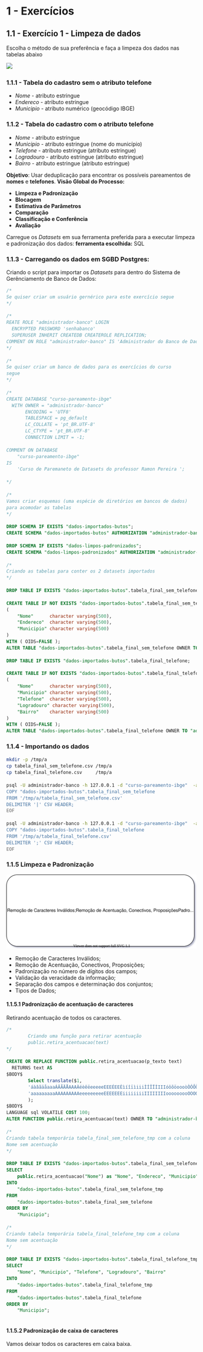 # 1 - Exercícios

## 1.1 - Exercício 1 - Limpeza de dados
Escolha o método de sua preferência e faça a limpeza dos dados nas tabelas abaixo

![](figuras/1-tabelas_exercicio_1.svg)

### 1.1.1 - Tabela do cadastro sem o atributo telefone 
 - *Nome*      - atributo estringue
 - *Endereco*  - atributo estringue
 - *Municipio* - atributo numérico (geocódigo IBGE)

### 1.1.2 - Tabela do cadastro com o atributo telefone
 - *Nome*       - atributo estringue
 - *Municipio*  - atributo estringue (nome do município)
 - *Telefone*   - atributo estringue (atributo estringue)
 - *Logradouro* - atributo estringue (atributo estringue)
 - *Bairro*     - atributo estringue (atributo estringue)

**Objetivo**: Usar deduplicação para encontrar os possíveis pareamentos de **nomes** e **telefones**.
**Visão Global do Processo:**
 - **Limpeza e Padronização**
 - **Blocagem**
 - **Estimativa de Parâmetros**
 - **Comparação**
 - **Classificação e Conferência**
 - **Avaliação**

Carregue os *Datasets* em sua ferramenta preferida para a executar limpeza e padronização dos dados:
**ferramenta escolhida:** SQL

### 1.1.3 - Carregando os dados em SGBD Postgres:

Criando o script para importar os *Datasets* para dentro do Sistema de Gerênciamento de Banco de Dados:

```sql
/*
Se quiser criar um usuário gernérico para este exercício segue
*/

/*
REATE ROLE "administrador-banco" LOGIN
  ENCRYPTED PASSWORD 'senhabanco'
  SUPERUSER INHERIT CREATEDB CREATEROLE REPLICATION;
COMMENT ON ROLE "administrador-banco" IS 'Administrador do Banco de Dados.';
*/

/*
Se quiser criar um banco de dados para os exercícios do curso
segue
*/

/*
CREATE DATABASE "curso-pareamento-ibge"
  WITH OWNER = "administrador-banco"
       ENCODING = 'UTF8'
       TABLESPACE = pg_default
       LC_COLLATE = 'pt_BR.UTF-8'
       LC_CTYPE = 'pt_BR.UTF-8'
       CONNECTION LIMIT = -1;

COMMENT ON DATABASE 
	"curso-pareamento-ibge"
IS 
	'Curso de Paremaneto de Datasets do professor Ramon Pereira ';

*/

/*
Vamos criar esquemas (uma espécie de diretórios em bancos de dados)
para acomodar as tabelas
*/

DROP SCHEMA IF EXISTS "dados-importados-butos";
CREATE SCHEMA "dados-importados-butos" AUTHORIZATION "administrador-banco";

DROP SCHEMA IF EXISTS "dados-limpos-padronizados";
CREATE SCHEMA "dados-limpos-padronizados" AUTHORIZATION "administrador-banco";

/*
Criando as tabelas para conter os 2 datasets importados
*/

DROP TABLE IF EXISTS "dados-importados-butos".tabela_final_sem_telefone;

CREATE TABLE IF NOT EXISTS "dados-importados-butos".tabela_final_sem_telefone
(
	"Nome"      character varying(500),
	"Endereco"  character varying(500),
	"Municipio" character varying(500)
)
WITH ( OIDS=FALSE );
ALTER TABLE "dados-importados-butos".tabela_final_sem_telefone OWNER TO "administrador-banco";

DROP TABLE IF EXISTS "dados-importados-butos".tabela_final_telefone;

CREATE TABLE IF NOT EXISTS "dados-importados-butos".tabela_final_telefone
(
	"Nome"      character varying(500),
	"Municipio" character varying(500),
	"Telefone"  character varying(500),
	"Logradouro" character varying(500),
	"Bairro"    character varying(500)
)
WITH ( OIDS=FALSE );
ALTER TABLE "dados-importados-butos".tabela_final_telefone OWNER TO "administrador-banco";

```
### 1.1.4 - Importando os dados

```bash
mkdir -p /tmp/a 
cp tabela_final_sem_telefone.csv /tmp/a
cp tabela_final_telefone.csv     /tmp/a

psql -U administrador-banco -h 127.0.0.1 -d "curso-pareamento-ibge"  -a  <<EOF 
COPY "dados-importados-butos".tabela_final_sem_telefone
FROM '/tmp/a/tabela_final_sem_telefone.csv'
DELIMITER '|' CSV HEADER;
EOF

psql -U administrador-banco -h 127.0.0.1 -d "curso-pareamento-ibge"  -a  <<EOF 
COPY "dados-importados-butos".tabela_final_telefone
FROM '/tmp/a/tabela_final_telefone.csv'
DELIMITER ';' CSV HEADER;
EOF
```


### 1.1.5 Limpeza e Padronização
![](figuras/2-limpeza_padronização_exercicio_1.svg)
 - Remoção de Caracteres Inválidos;
 - Remoção de Acentuação, Conectivos, Proposições;
 - Padronização no número de dígitos dos campos;
 - Validação da veracidade da informação;
 - Separação dos campos e determinação dos conjuntos;
 - Tipos de Dados;

#### 1.1.5.1 Padronização de acentuação de caracteres
Retirando acentuação de todos os caracteres.

```sql
/*
        Criando uma função para retirar acentuação 
        public.retira_acentuacao(text)
*/

CREATE OR REPLACE FUNCTION public.retira_acentuacao(p_texto text)
  RETURNS text AS
$BODY$  
        Select translate($1,  
        'áàâãäåaaaÁÂÃÄÅAAAÀéèêëeeeeeEEEÉEEÈìíîïìiiiÌÍÎÏÌIIIóôõöoooòÒÓÔÕÖOOOùúûüuuuuÙÚÛÜUUUUçÇñÑýÝ',  
        'aaaaaaaaaAAAAAAAAAeeeeeeeeeEEEEEEEiiiiiiiiIIIIIIIIooooooooOOOOOOOOuuuuuuuuUUUUUUUUcCnNyY'   
        );  
$BODY$
LANGUAGE sql VOLATILE COST 100;
ALTER FUNCTION public.retira_acentuacao(text) OWNER TO "administrador-banco";

/*
Criando tabela temporária tabela_final_sem_telefone_tmp com a coluna
Nome sem acentuação
*/

DROP TABLE IF EXISTS "dados-importados-butos".tabela_final_sem_telefone_tmp;
SELECT 
	public.retira_acentuacao("Nome") as "Nome", "Endereco", "Municipio"
INTO
	"dados-importados-butos".tabela_final_sem_telefone_tmp
FROM
	"dados-importados-butos".tabela_final_sem_telefone
ORDER BY
	"Municipio";

/*
Criando tabela temporária tabela_final_telefone_tmp com a coluna
Nome sem acentuação
*/

DROP TABLE IF EXISTS "dados-importados-butos".tabela_final_telefone_tmp;
SELECT 
	"Nome", "Municipio", "Telefone", "Logradouro", "Bairro"
INTO
	"dados-importados-butos".tabela_final_telefone_tmp
FROM 
	"dados-importados-butos".tabela_final_telefone
ORDER BY
	"Municipio";
	
```

#### 1.1.5.2 Padronização de caixa de caracteres
Vamos deixar todos os caracteres em caixa baixa.

```sql

```
